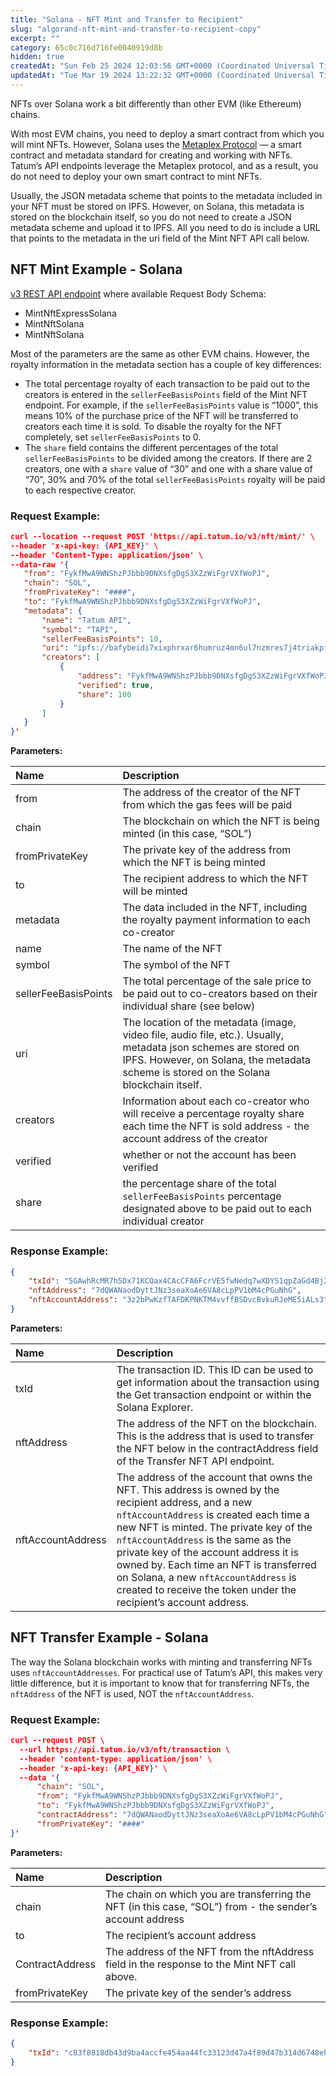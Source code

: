 ```yaml
---
title: "Solana - NFT Mint and Transfer to Recipient"
slug: "algorand-nft-mint-and-transfer-to-recipient-copy"
excerpt: ""
category: 65c0c716d716fe0040919d8b
hidden: true
createdAt: "Sun Feb 25 2024 12:03:56 GMT+0000 (Coordinated Universal Time)"
updatedAt: "Tue Mar 19 2024 13:22:32 GMT+0000 (Coordinated Universal Time)"
---
```

NFTs over Solana work a bit differently than other EVM (like Ethereum) chains.

With most EVM chains, you need to deploy a smart contract from which you will mint NFTs. However, Solana uses the [Metaplex Protocol](https://www.metaplex.com/) — a smart contract and metadata standard for creating and working with NFTs. Tatum’s API endpoints leverage the Metaplex protocol, and as a result, you do not need to deploy your own smart contract to mint NFTs.

Usually, the JSON metadata scheme that points to the metadata included in your NFT must be stored on IPFS. However, on Solana, this metadata is stored on the blockchain itself, so you do not need to create a JSON metadata scheme and upload it to IPFS. All you need to do is include a URL that points to the metadata in the uri field of the Mint NFT API call below.

## NFT Mint Example - Solana

[v3 REST API endpoint](https://apidoc.tatum.io/tag/NFT-(ERC-721-or-compatible)#operation/NftMintErc721) where available Request Body Schema:

- MintNftExpressSolana
- MintNftSolana
- MintNftSolana

Most of the parameters are the same as other EVM chains. However, the royalty information in the metadata section has a couple of key differences:

- The total percentage royalty of each transaction to be paid out to the creators is entered in the `sellerFeeBasisPoints` field of the Mint NFT endpoint. For example, if the `sellerFeeBasisPoints` value is “1000”, this means 10% of the purchase price of the NFT will be transferred to creators each time it is sold. To disable the royalty for the NFT completely, set `sellerFeeBasisPoints` to 0.
- The `share` field contains the different percentages of the total `sellerFeeBasisPoints` to be divided among the creators. If there are 2 creators, one with a `share` value of “30” and one with a share value of “70”, 30% and 70% of the total `sellerFeeBasisPoints` royalty will be paid to each respective creator.

### Request Example:

```json cURL
curl --location --request POST 'https://api.tatum.io/v3/nft/mint/' \
--header 'x-api-key: {API_KEY}' \
--header 'Content-Type: application/json' \
--data-raw '{
   "from": "FykfMwA9WNShzPJbbb9DNXsfgDgS3XZzWiFgrVXfWoPJ",
   "chain": "SOL",
   "fromPrivateKey": "####",
   "to": "FykfMwA9WNShzPJbbb9DNXsfgDgS3XZzWiFgrVXfWoPJ",
   "metadata": {
       "name": "Tatum API",
       "symbol": "TAPI",
       "sellerFeeBasisPoints": 10,
       "uri": "ipfs://bafybeidi7xixphrxar6humruz4mn6ul7nzmres7j4triakpfabiezll4ti",
       "creators": [
           {
               "address": "FykfMwA9WNShzPJbbb9DNXsfgDgS3XZzWiFgrVXfWoPJ",
               "verified": true,
               "share": 100
           }
       ]
   }
}'
```

**Parameters:**

| Name                 | Description                                                                                                                                                                                               |
| :------------------- | :-------------------------------------------------------------------------------------------------------------------------------------------------------------------------------------------------------- |
| from                 | The address of the creator of the NFT from which the gas fees will be paid                                                                                                                                |
| chain                | The blockchain on which the NFT is being minted (in this case, “SOL”)                                                                                                                                     |
| fromPrivateKey       | The private key of the address from which the NFT is being minted                                                                                                                                         |
| to                   | The recipient address to which the NFT will be minted                                                                                                                                                     |
| metadata             | The data included in the NFT, including the royalty payment information to each co-creator                                                                                                                |
| name                 | The name of the NFT                                                                                                                                                                                       |
| symbol               | The symbol of the NFT                                                                                                                                                                                     |
| sellerFeeBasisPoints | The total percentage of the sale price to be paid out to co-creators based on their individual share (see below)                                                                                          |
| uri                  | The location of the metadata (image, video file, audio file, etc.). Usually, metadata json schemes are stored on IPFS. However, on Solana, the metadata scheme is stored on the Solana blockchain itself. |
| creators             | Information about each co-creator who will receive a percentage royalty share each time the NFT is sold address - the account address of the creator                                                      |
| verified             | whether or not the account has been verified                                                                                                                                                              |
| share                | the percentage share of the total `sellerFeeBasisPoints` percentage designated above to be paid out to each individual creator                                                                            |

### Response Example:

```json cURL
{
    "txId": "5GAwhRcMR7h5Dx71KCQax4CAcCFA6FcrVE5fwNedq7wXDYS1qpZaGd4Bj2zh8dCUfAz7fqVSXhdZzXRigsNoTZsb",
    "nftAddress": "7dQWANaodDyttJNz3seaXoAe6VA8cLpPV1bM4cPGuNhG",
    "nftAccountAddress": "3z2bPwKzfTAFDKPNKTM4vvffBSDvcBvkuRJeME5iALs3"
}
```

**Parameters:**

| Name              | Description                                                                                                                                                                                                                                                                                                                                                                                                                        |
| :---------------- | :--------------------------------------------------------------------------------------------------------------------------------------------------------------------------------------------------------------------------------------------------------------------------------------------------------------------------------------------------------------------------------------------------------------------------------- |
| txId              | The transaction ID. This ID can be used to get information about the transaction using the Get transaction endpoint or within the Solana Explorer.                                                                                                                                                                                                                                                                                 |
| nftAddress        | The address of the NFT on the blockchain. This is the address that is used to transfer the NFT below in the contractAddress field of the Transfer NFT API endpoint.                                                                                                                                                                                                                                                                |
| nftAccountAddress | The address of the account that owns the NFT. This address is owned by the recipient address, and a new `nftAccountAddress` is created each time a new NFT is minted. The private key of the `nftAccountAddress` is the same as the private key of the account address it is owned by. Each time an NFT is transferred on Solana, a new `nftAccountAddress` is created to receive the token under the recipient’s account address. |

## NFT Transfer Example - Solana

The way the Solana blockchain works with minting and transferring NFTs uses `nftAccountAddresses`. For practical use of Tatum’s API, this makes very little difference, but it is important to know that for transferring NFTs, the `nftAddress` of the NFT is used, NOT the `nftAccountAddress`.

### Request Example:

```json cURL
curl --request POST \
  --url https://api.tatum.io/v3/nft/transaction \
  --header 'content-type: application/json' \
  --header 'x-api-key: {API_KEY}' \
  --data '{
      "chain": "SOL",
      "from": "FykfMwA9WNShzPJbbb9DNXsfgDgS3XZzWiFgrVXfWoPJ",
      "to": "FykfMwA9WNShzPJbbb9DNXsfgDgS3XZzWiFgrVXfWoPJ",
      "contractAddress": "7dQWANaodDyttJNz3seaXoAe6VA8cLpPV1bM4cPGuNhG",
      "fromPrivateKey": "####"
}'
```

**Parameters:**

| Name            | Description                                                                                               |
| :-------------- | :-------------------------------------------------------------------------------------------------------- |
| chain           | The chain on which you are transferring the NFT (in this case, “SOL”) from - the sender’s account address |
| to              | The recipient’s account address                                                                           |
| ContractAddress | The address of the NFT from the nftAddress field in the response to the Mint NFT call above.              |
| fromPrivateKey  | The private key of the sender’s address                                                                   |

### Response Example:

```json cURL
{
    "txId": "c83f8818db43d9ba4accfe454aa44fc33123d47a4f89d47b314d6748eb0e9bc9"
}
```
